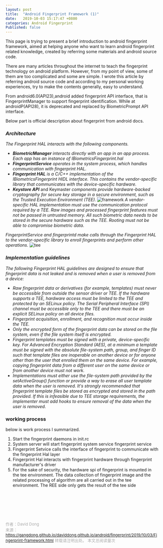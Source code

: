 ```yaml
---
layout: post
title:  "Android Fingerprint Framework (1)"
date:   2019-10-03 15:17:47 +0800
categories: Android Fingerprint
Published: false
---
```

This page is trying to present a brief introduction to android fingerprint framework, aimed at helping anyone who want to learn android fingerprint related knowledge, created by referring some materials and android source code. 

There are many articles throughout the internet to teach the fingerprint technology on android platform. However, from my point of view, some of them are too complicated and some are simple. I wrote this article  by referring android source code and according to my personal working experiences, try to make the contents generally, easy to understand. 

From android6.0(API23),android added fingerprint API interface, that is FingerprintManager to support fingerprint identification. While at androidP(API28), it is deprecated and replaced by BiometricPrompt API interface.

Below part is official description about fingerprint from android docs.
### *Architecture*
*The Fingerprint HAL interacts with the following components.*

+ ***BiometricManager*** *interacts directly with an app in an app process. Each app has an instance of IBiometricsFingerprint.hal*
+ ***FingerprintService*** *operates in the system process, which handles communication with fingerprint HAL.*
+ ***Fingerprint HAL*** *is a C/C++ implementation of the IBiometricsFingerprint HIDL interface. This contains the vendor-specific library that communicates with the device-specific hardware.*
+ ***Keystore API*** and Keymaster *components provide hardware-backed cryptography for secure key storage in a secure environment, such as the Trusted Execution Environment (TEE).*
![framework](https://gangdong.github.io/daviddong.github.io/assets/image/android-fingerprint-framework-framework.png)
*A vendor-specific HAL implementation must use the communication protocol required by a TEE. Raw images and processed fingerprint features must not be passed in untrusted memory. All such biometric data needs to be stored in the secure hardware such as the TEE. Rooting must not be able to compromise biometric data.*

*FingerprintService and fingerprintd make calls through the Fingerprint HAL to the vendor-specific library to enroll fingerprints and perform other operations.*
![tee](https://gangdong.github.io/daviddong.github.io/assets/image/android-fingerprint-framework-tee.png)
### *Implementation guidelines*
*The following Fingerprint HAL guidelines are designed to ensure that fingerprint data is not leaked and is removed when a user is removed from a device:*

+ *Raw fingerprint data or derivatives (for example, templates) must never be accessible from outside the sensor driver or TEE. If the hardware supports a TEE, hardware access must be limited to the TEE and protected by an SELinux policy. The Serial Peripheral Interface (SPI) channel must be accessible only to the TEE and there must be an explicit SELinux policy on all device files.*
+ *Fingerprint acquisition, enrollment, and recognition must occur inside the TEE.*
+ *Only the encrypted form of the fingerprint data can be stored on the file system, even if the file system itself is encrypted.*
+ *Fingerprint templates must be signed with a private, device-specific key. For Advanced Encryption Standard (AES), at a minimum a template must be signed with the absolute file-system path, group, and finger ID such that template files are inoperable on another device or for anyone other than the user that enrolled them on the same device. For example, copying fingerprint data from a different user on the same device or from another device must not work.*
+ *Implementations must either use the file-system path provided by the 
setActiveGroup() function or provide a way to erase all user template data when the user is removed. It's strongly recommended that fingerprint template files be stored as encrypted and stored in the path provided. If this is infeasible due to TEE storage requirements, the implementer must add hooks to ensure removal of the data when the user is removed.*

### working process
below is work process I summarized.
1. Start the fingerprint daemons in init.rc            
2. System server will start fingerprint system service fingerprint service
3. Fingerprint Setvice calls the interface of fingerprint to communicate with the fingerprint Hal layer 
4. Fingerprint Hal interacts with fingerprint hardware through fingerprint manufacturer's driver 
5. For the sake of security, the hardware spi of fingerprint is mounted in the tee environment. The data collection of fingerprint image and the related processing of algorithm are all carried out in the tee environment. The REE side only gets the result of the tee side












<br>
<!-- Gitalk 评论 start  -->
<!-- Link Gitalk 的支持文件  -->
<link rel="stylesheet" href="https://unpkg.com/gitalk/dist/gitalk.css">
<script src="https://unpkg.com/gitalk/dist/gitalk.min.js"></script>
<div id="gitalk-container"></div>
<script type="text/javascript">
   var gitalk = new Gitalk({

   // gitalk的主要参数
   clientID: '5e24fc307693a6df3bc5',
   clientSecret: '28c9c17e1174c705c42e9bdc92f87cadcc4ec8b8',
   repo: 'daviddong.github.io',
   owner: 'gangdong',
   admin: ['gangdong'],
   id: 'android/fingerprint/2019/10/03/Fingerprint-framework.html',
   title: 'comments'
    });
   gitalk.render('gitalk-container');
</script>
<!-- Gitalk end -->

<br><br><br>

<font size="2" color="#aaa">作者：David Dong<br></font>
<font size="2" color="#aaa">来源：https://gangdong.github.io/daviddong.github.io/android/fingerprint/2019/10/03/Fingerprint-framework.html</font>
<font size="2" color="#aaa">转载请注明出处。</font>
<span id="busuanzi_container_page_pv" ></span><font size="2" color="#aaa">
本文总阅读量</font><font size="2" color="#aaa"><span id="busuanzi_value_page_pv"></font></span><font size="2" color="#aaa">次</font>